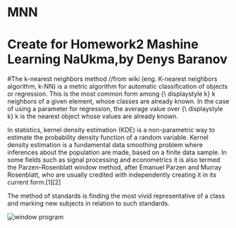 # MNN
# Create for Homework2 Mashine Learning NaUkma,by Denys Baranov

#The k-nearest neighbors method
//from wiki
(eng. K-nearest neighbors algorithm, k-NN) is a metric algorithm for automatic classification of objects or regression.
This is the most common form among {\ displaystyle k} k neighbors of a given element, whose classes are already known.
In the case of using a parameter for regression, the average value over {\ displaystyle k} k is the nearest object whose values are already known.

In statistics, kernel density estimation (KDE) is a non-parametric way to estimate the probability density function of a random variable. Kernel density estimation is a fundamental data smoothing problem where inferences about the population are made, based on a finite data sample. In some fields such as signal processing and econometrics it is also termed the Parzen–Rosenblatt window method, after Emanuel Parzen and Murray Rosenblatt, who are usually credited with independently creating it in its current form.[1][2]


The method of standards is finding the most vivid representative of a class and marking new subjects in relation to such standards.

![window program](https://i.paste.pics/1235581b19439dabc286e8d7142ea32f.png)
